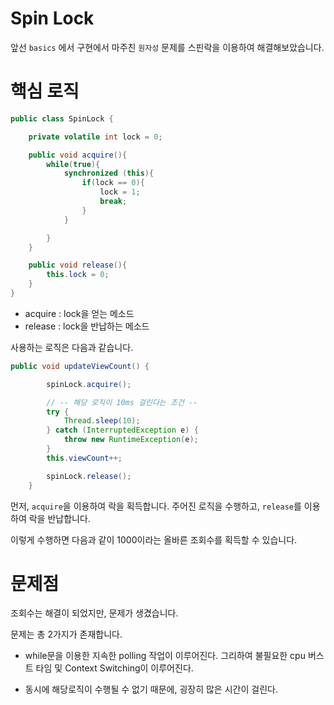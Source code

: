 # Spin Lock

앞선 `basics` 에서 구현에서 마주친 `원자성` 문제를 스핀락을 이용하여 해결해보았습니다.

# 핵심 로직

```java
public class SpinLock {

    private volatile int lock = 0;

    public void acquire(){
        while(true){
            synchronized (this){
                if(lock == 0){
                    lock = 1;
                    break;
                }
            }

        }
    }

    public void release(){
        this.lock = 0;
    }
}

```

* acquire : lock을 얻는 메소드
* release : lock을 반납하는 메소드

사용하는 로직은 다음과 같습니다.

```java
public void updateViewCount() {

        spinLock.acquire();

        // -- 해당 로직이 10ms 걸린다는 조건 --
        try {
            Thread.sleep(10);
        } catch (InterruptedException e) {
            throw new RuntimeException(e);
        }
        this.viewCount++;

        spinLock.release();
    }
```

먼저, `acquire`을 이용하여 락을 획득합니다. 주어진 로직을 수행하고, `release`를 이용하여 락을 반납합니다.

이렇게 수행하면 다음과 같이 1000이라는 올바른 조회수를 획득할 수 있습니다.

# 문제점

조회수는 해결이 되었지만, 문제가 생겼습니다.

문제는 총 2가지가 존재합니다.

* while문을 이용한 지속한 polling 작업이 이루어진다. 그리하여 불필요한 cpu 버스트 타임 및 Context Switching이 이루어진다.

* 동시에 해당로직이 수행될 수 없기 때문에, 굉장히 많은 시간이 걸린다.



